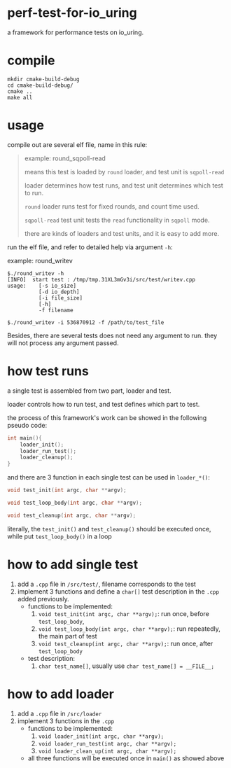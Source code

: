 # perf-test-for-io_uring

a framework for performance tests on io_uring.

# compile

```
mkdir cmake-build-debug
cd cmake-build-debug/
cmake ..
make all
```

# usage

compile out are several elf file, name in this rule:

>example: round_sqpoll-read
>
>   means this test is loaded by `round` loader, and test unit is `sqpoll-read`
>
>   loader determines how test runs, and test unit determines which test to run.
>   
>   `round` loader runs test for fixed rounds, and count time used.
>
>   `sqpoll-read` test unit tests the `read` functionality in `sqpoll` mode.
>
>   there are kinds of loaders and test units, and it is easy to add more.

run the elf file, and refer to detailed help via argument `-h`:

example: round_writev

```
$./round_writev -h
[INFO]  start test : /tmp/tmp.31XL3mGv3i/src/test/writev.cpp
usage:    [-s io_size]
          [-d io_depth]
          [-i file_size]
          [-h]
          -f filename
```

```
$./round_writev -i 536870912 -f /path/to/test_file
```

Besides, there are several tests does not need any argument to run. they will not process any argument passed.

# how test runs

a single test is assembled from two part, loader and test.

loader controls how to run test, and test defines which part to test.

the process of this framework's work can be showed in the following pseudo code:

```c
int main(){
    loader_init();
    loader_run_test();
    loader_cleanup();
}
```

and there are 3 function in each single test can be used in `loader_*()`:
```c
void test_init(int argc, char **argv);

void test_loop_body(int argc, char **argv);

void test_cleanup(int argc, char **argv);
```

literally, the `test_init()` and `test_cleanup()` should be executed once, while put `test_loop_body()` in a loop


# how to add single test

1. add a `.cpp` file in `/src/test/`, filename corresponds to the test
2. implement 3 functions and define a `char[]` test description in the `.cpp` added previously.
    - functions to be implemented:
        1. `void test_init(int argc, char **argv);`: run once, before `test_loop_body`, 
        2. `void test_loop_body(int argc, char **argv);`: run repeatedly, the main part of test
        3. `void test_cleanup(int argc, char **argv);`: run once, after `test_loop_body`
    - test description:
        1. `char test_name[]`, usually use `char test_name[] = __FILE__;`
   
# how to add loader

1. add a `.cpp` file in `/src/loader`
2. implement 3 functions in the `.cpp`
    - functions to be implemented:
        1. `void loader_init(int argc, char **argv);`
        2. `void loader_run_test(int argc, char **argv);`
        3. `void loader_clean_up(int argc, char **argv);`
    - all three functions will be executed once in `main()` as showed above
